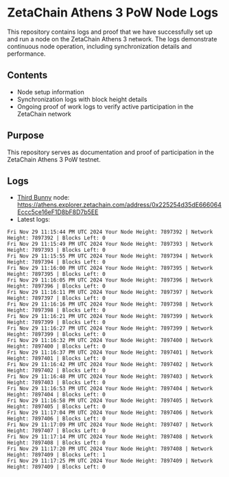 # ZetaChain Athens 3 PoW Node Logs
This repository contains logs and proof that we have successfully set up and run a node on the ZetaChain Athens 3 network. The logs demonstrate continuous node operation, including synchronization details and performance.

## Contents
- Node setup information
- Synchronization logs with block height details
- Ongoing proof of work logs to verify active participation in the ZetaChain network

## Purpose
This repository serves as documentation and proof of participation in the ZetaChain Athens 3 PoW testnet.

## Logs

- [Third Bunny](https://thirdbunny.xyz/) node: https://athens.explorer.zetachain.com/address/0x225254d35dE666064Eccc5ce16eF1D8bF8D7b5EE
- Latest logs:
```
Fri Nov 29 11:15:44 PM UTC 2024 Your Node Height: 7897392 | Network Height: 7897392 | Blocks Left: 0
Fri Nov 29 11:15:49 PM UTC 2024 Your Node Height: 7897393 | Network Height: 7897393 | Blocks Left: 0
Fri Nov 29 11:15:55 PM UTC 2024 Your Node Height: 7897394 | Network Height: 7897394 | Blocks Left: 0
Fri Nov 29 11:16:00 PM UTC 2024 Your Node Height: 7897395 | Network Height: 7897395 | Blocks Left: 0
Fri Nov 29 11:16:05 PM UTC 2024 Your Node Height: 7897396 | Network Height: 7897396 | Blocks Left: 0
Fri Nov 29 11:16:11 PM UTC 2024 Your Node Height: 7897397 | Network Height: 7897397 | Blocks Left: 0
Fri Nov 29 11:16:16 PM UTC 2024 Your Node Height: 7897398 | Network Height: 7897398 | Blocks Left: 0
Fri Nov 29 11:16:21 PM UTC 2024 Your Node Height: 7897399 | Network Height: 7897399 | Blocks Left: 0
Fri Nov 29 11:16:27 PM UTC 2024 Your Node Height: 7897399 | Network Height: 7897399 | Blocks Left: 0
Fri Nov 29 11:16:32 PM UTC 2024 Your Node Height: 7897400 | Network Height: 7897400 | Blocks Left: 0
Fri Nov 29 11:16:37 PM UTC 2024 Your Node Height: 7897401 | Network Height: 7897401 | Blocks Left: 0
Fri Nov 29 11:16:42 PM UTC 2024 Your Node Height: 7897402 | Network Height: 7897402 | Blocks Left: 0
Fri Nov 29 11:16:48 PM UTC 2024 Your Node Height: 7897403 | Network Height: 7897403 | Blocks Left: 0
Fri Nov 29 11:16:53 PM UTC 2024 Your Node Height: 7897404 | Network Height: 7897404 | Blocks Left: 0
Fri Nov 29 11:16:58 PM UTC 2024 Your Node Height: 7897405 | Network Height: 7897405 | Blocks Left: 0
Fri Nov 29 11:17:04 PM UTC 2024 Your Node Height: 7897406 | Network Height: 7897406 | Blocks Left: 0
Fri Nov 29 11:17:09 PM UTC 2024 Your Node Height: 7897407 | Network Height: 7897407 | Blocks Left: 0
Fri Nov 29 11:17:14 PM UTC 2024 Your Node Height: 7897408 | Network Height: 7897408 | Blocks Left: 0
Fri Nov 29 11:17:20 PM UTC 2024 Your Node Height: 7897408 | Network Height: 7897409 | Blocks Left: 1
Fri Nov 29 11:17:25 PM UTC 2024 Your Node Height: 7897409 | Network Height: 7897409 | Blocks Left: 0
```
